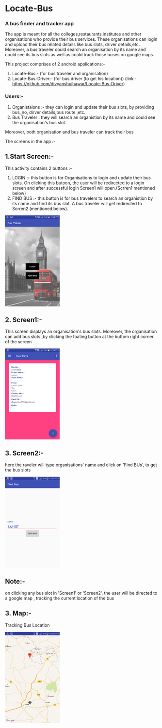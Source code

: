# Locate-Bus
### A bus finder and tracker app<br>
The app is meant for all the colleges,restaurants,institutes and other organisations who provide their bus services. These organisations can login and upload their bus related details like bus slots, driver details,etc. Moreover, a bus traveler could search an organisation by its name  and could see its bus slots as well as could track those buses on google maps.

This project comprises of 2 android applications:-
1. Locate-Bus:- (for bus traveler and organisation)  
2. Locate-Bus-Driver:- (for bus driver (to get his location)) (link:- https://github.com/divyanshujhawar/Locate-Bus-Driver)

### Users:-
1. Organistaions :- they can login and update their bus slots,  by providing bus_no, dirver details,bus route ,etc.
2. Bus Traveler : they will search an organistion by its name and could see the organisation's bus slot.

Moreover, both organisation and bus traveler  can track their bus

The screens in the app :-

## 1.Start Screen:-
This activity contains 2 buttons :-
1. LOGIN :- this button is for Organisations  to login and update their bus slots. On clicking this butoon, the user will be redirected to a login screen and after successful login Screen1 will open.(Scrren1 mentioned below)
2. FIND BUS :- this button is for bus travelers to search an organistion by its name and find its bus slot. A bus traveler will get redirected to Scrren2 (mentioned below).

<div>
<img src="/screenshots/home.png" alt="Drawing"  height="300" width="180" >
</div>

## 2. Screen1:-
This screen displays an organisation's bus slots. Moreover, the organisation can add  bus slots ,by clicking the foating button at the buttom right corner of the screen
<div>
<img src="/screenshots/org.png" alt="Drawing"  height="300" width="180" >
</div>

## 3. Screen2:-
here the raveler will type organisations' name and click on 'Find BUs', to get the bus slots
<div>
<img src="/screenshots/find_bus.png" alt="Drawing"  height="300" width="180" >
</div>



## Note:- 
on clicking any bus slot in 'Screen1' or 'Screen2', the user will be directed to a google map , tracking the current location of the bus

## 3. Map:-
Tracking Bus Location
<div>
<img src="/screenshots/map.png" alt="Drawing"  height="300" width="180" >
</div>

